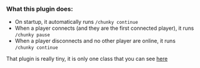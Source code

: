 ### What this plugin does:

- On startup, it automatically runs `/chunky continue`
- When a player connects (and they are the first connected player), it runs `/chunky pause`
- When a player disconnects and no other player are online, it runs `/chunky continue`

That plugin is really tiny, it is only one class that you can see [here](https://github.com/bananasmoothii/ChunkyPause/blob/master/src/main/java/fr/bananasmoothii/chunkypause/ChunkyPausePlugin.java)
